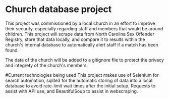 # Church database project
This project was commissioned by a local church in an effort to improve their security, especially regarding staff and members that would be around children. This project will scrape data from North Carolina Sex Offender Registry, store that data locally, and compare it to results within the church's internal database to automatically alert staff if a match has been found. 

The data of the church will be added to a gitignore file to protect the privacy and integrety of the church's members.

#Current technologies being used
This project makes use of Selenium for search automation, sqlite3 for the automatic storing of data into a local database to avoid rate-limit wait times after the initial setup, Requests to assist with API use, and BeautifulSoup to assist in webscraping.

